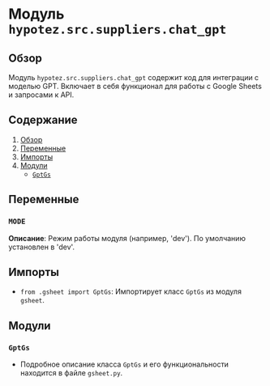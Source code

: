 # Модуль `hypotez.src.suppliers.chat_gpt`

## Обзор

Модуль `hypotez.src.suppliers.chat_gpt` содержит код для интеграции с моделью GPT. 
Включает в себя функционал для работы с Google Sheets и запросами к API.

## Содержание

1. [Обзор](#обзор)
2. [Переменные](#переменные)
3. [Импорты](#импорты)
4. [Модули](#модули)
   - [`GptGs`](#gptgs)

## Переменные

### `MODE`

**Описание**: Режим работы модуля (например, 'dev'). По умолчанию установлен в 'dev'.

## Импорты

- `from .gsheet import GptGs`: Импортирует класс `GptGs` из модуля `gsheet`.

## Модули

### `GptGs`

- Подробное описание класса `GptGs` и его функциональности находится в файле `gsheet.py`.